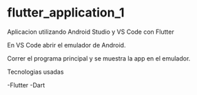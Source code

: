 # flutter_application_1

Aplicacion utilizando Android Studio y VS Code con Flutter

En VS Code abrir el emulador de Android.

Correr el programa principal y se muestra la app en el emulador.

Tecnologias usadas

-Flutter
-Dart
